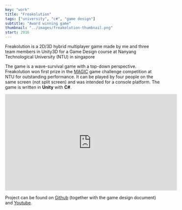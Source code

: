 ```yaml
---
key: "work"
title: "Freakolution"
tags: ["university", "c#", "game design"]
subtitle: "Award winning game"
thumbnail: "../images/freakolution-thumbnail.png"
start: 2016
---
```

Freakolution is a 2D/3D hybrid multiplayer game made by me and three team members in Unity3D for a Game Design course at Nanyang Technological University (NTU) in singapore
<!-- end -->
The game is a wave-survival game with a top-down perspective. Freakolution won first prize in the [MAGIC](https://magic.ntu.edu.sg/Pages/default.aspx) game challenge competition at NTU for outstanding performance. It can be played by four people on the same screen (not split screen) and was intended for a console platform. The game is written in **Unity** with **C#**.

<iframe width="560" height="315" src="https://www.youtube.com/embed/HZn-pMRpLiU" frameborder="0" allow="accelerometer; autoplay; encrypted-media; gyroscope; picture-in-picture" allowfullscreen></iframe>

Project can be found on [Github](https://github.com/kbladin/DracoLabs_Freakolution) (together with the game design document) and [Youtube](https://www.youtube.com/watch?v=HZn-pMRpLiU).